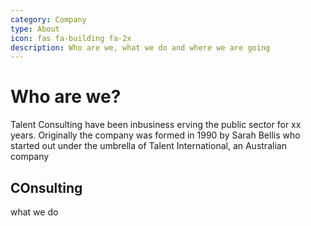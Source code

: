 ```yaml
---
category: Company
type: About
icon: fas fa-building fa-2x
description: Who are we, what we do and where we are going
---
```


# Who are we?

Talent Consulting have been inbusiness erving the public sector for xx years. Originally the company was formed in 1990 by Sarah Bellis who started out under the umbrella of Talent International, an Australian company

## COnsulting

what we do